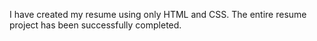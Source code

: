 I have created my resume using only HTML and CSS. The entire resume project has been successfully completed.

